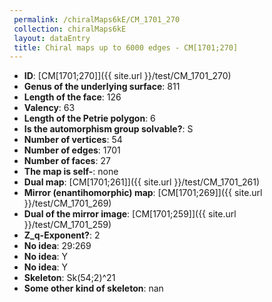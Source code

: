```yaml
--- 
 permalink: /chiralMaps6kE/CM_1701_270 
 collection: chiralMaps6kE
 layout: dataEntry
 title: Chiral maps up to 6000 edges - CM[1701;270]
---
```


- **ID**: [CM[1701;270]]({{ site.url }}/test/CM_1701_270)
- **Genus of the underlying surface**: 811
- **Length of the face**: 126
- **Valency**: 63
- **Length of the Petrie polygon**: 6
- **Is the automorphism group solvable?**: S
- **Number of vertices**: 54
- **Number of edges**: 1701
- **Number of faces**: 27
- **The map is self-**: none
- **Dual map**: [CM[1701;261]]({{ site.url }}/test/CM_1701_261)
- **Mirror (enantihomorphic) map**: [CM[1701;269]]({{ site.url }}/test/CM_1701_269)
- **Dual of the mirror image**: [CM[1701;259]]({{ site.url }}/test/CM_1701_259)
- **Z_q-Exponent?**: 2
- **No idea**:  29:269
- **No idea**: Y
- **No idea**: Y
- **Skeleton**: Sk(54;2)^21
- **Some other kind of skeleton**: nan
